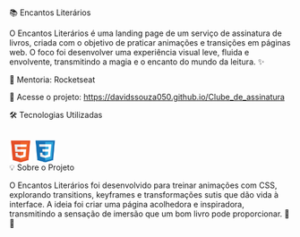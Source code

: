 📚 Encantos Literários

O Encantos Literários é uma landing page de um serviço de assinatura de livros, criada com o objetivo de praticar animações e transições em páginas web.
O foco foi desenvolver uma experiência visual leve, fluida e envolvente, transmitindo a magia e o encanto do mundo da leitura. ✨

💜 Mentoria: Rocketseat

🔗 Acesse o projeto:
https://davidssouza050.github.io/Clube_de_assinatura

🛠️ Tecnologias Utilizadas
<div style="display: inline_block"><br> <img align="center" alt="HTML5" height="40" width="40" src="https://raw.githubusercontent.com/devicons/devicon/master/icons/html5/html5-original.svg"> <img align="center" alt="CSS3" height="40" width="40" src="https://raw.githubusercontent.com/devicons/devicon/master/icons/css3/css3-original.svg"> </div>
💡 Sobre o Projeto

O Encantos Literários foi desenvolvido para treinar animações com CSS, explorando transitions, keyframes e transformações sutis que dão vida à interface.
A ideia foi criar uma página acolhedora e inspiradora, transmitindo a sensação de imersão que um bom livro pode proporcionar. 📖💫
